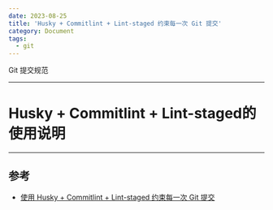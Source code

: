 ```yaml
---
date: 2023-08-25
title: 'Husky + Commitlint + Lint-staged 约束每一次 Git 提交'
category: Document
tags:
  - git
---
```

Git 提交规范

---

# Husky + Commitlint + Lint-staged的使用说明




-----

## 参考
- [使用 Husky + Commitlint + Lint-staged 约束每一次 Git 提交](https://www.cnblogs.com/wisewrong/p/16070968.html)
